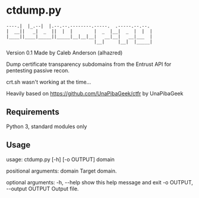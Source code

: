 # ctdump.py

    ----.|  |_.--|  |.--.--.--------.-----.  .-----.--.--.
    |  __||   _|  _  ||  |  |        |  _  |__|  _  |  |  |
    |____||____|_____||_____|__|__|__|   __|__|   __|___  |
                                     |__|     |__|  |_____|

	
Version 0.1 Made by Caleb Anderson (alhazred)

Dump certificate transparency subdomains from the Entrust API for pentesting passive recon.

crt.sh wasn't working at the time...

Heavily based on https://github.com/UnaPibaGeek/ctfr by UnaPibaGeek

## Requirements

Python 3, standard modules only

## Usage

  usage: ctdump.py [-h] [-o OUTPUT] domain

  positional arguments:
    domain                Target domain.
  
  optional arguments:
    -h, --help            show this help message and exit
    -o OUTPUT, --output OUTPUT
                          Output file.
